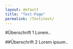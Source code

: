 ```yaml
---
layout: default
title: "Test-Page"
permalink: /Testitest/
---
```


#Überschrift 1
Lorem.. 

##Überschrift 2
Lorem ipsum..
